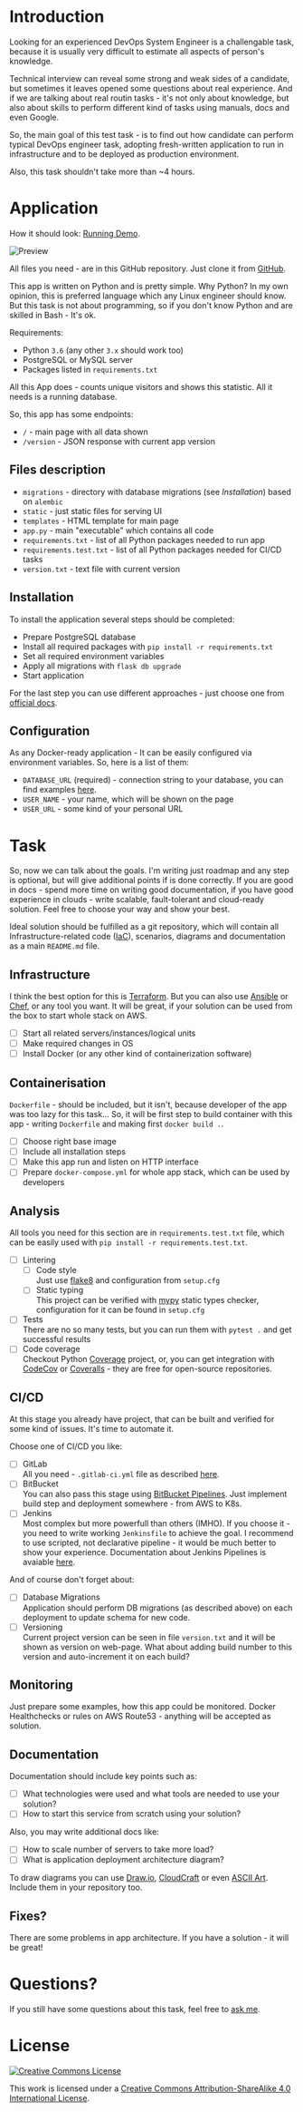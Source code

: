 # Introduction

Looking for an experienced DevOps System Engineer is a challengable task, 
because it is usually very difficult to estimate all aspects of person's knowledge.

Technical interview can reveal some strong and weak sides of a candidate, 
but sometimes it leaves opened some questions about real experience.
And if we are talking about real routin tasks - it's not only about knowledge,
but also about skills to perform different kind of tasks using manuals, docs and even Google.

So, the main goal of this test task - is to find out how candidate can perform typical DevOps engineer task,
adopting fresh-written application to run in infrastructure and to be deployed as production environment.

Also, this task shouldn't take more than ~4 hours.

# Application

How it should look: [Running Demo][demo].

![Preview](static/preview.png)

All files you need - are in this GitHub repository. Just clone it from [GitHub][github-repository].

This app is written on Python and is pretty simple. 
Why Python? In my own opinion, this is preferred language which any Linux engineer should know. 
But this task is not about programming, so if you don't know Python and are skilled in Bash - It's ok.

Requirements:

- Python `3.6` (any other `3.x` should work too)
- PostgreSQL or MySQL server
- Packages listed in `requirements.txt` 

All this App does - counts unique visitors and shows this statistic. All it needs is a running database. 

So, this app has some endpoints:

- `/` - main page with all data shown
- `/version` - JSON response with current app version

## Files description

- `migrations` - directory with database migrations (see _Installation_) based on `alembic`
- `static` - just static files for serving UI
- `templates` - HTML template for main page
- `app.py` - main "executable" which contains all code
- `requirements.txt` - list of all Python packages needed to run app
- `requirements.test.txt` - list of all Python packages needed for CI/CD tasks
- `version.txt` - text file with current version

## Installation

To install the application several steps should be completed:

- Prepare PostgreSQL database
- Install all required packages with `pip install -r requirements.txt`
- Set all required environment variables
- Apply all migrations with `flask db upgrade`
- Start application

For the last step you can use different approaches - just choose one from [official docs][flask-deploy].

## Configuration

As any Docker-ready application - It can be easily configured via environment variables. So, here is a list of them:

- `DATABASE_URL` (required) - connection string to your database, you can find examples [here][flask-sqlalchemy-connstr].
- `USER_NAME` - your name, which will be shown on the page
- `USER_URL` - some kind of your personal URL

# Task

So, now we can talk about the goals. 
I'm writing just roadmap and any step is optional, but will give additional points if is done correctly.
If you are good in docs - spend more time on writing good documentation, 
if you have good experience in clouds - write scalable, fault-tolerant and cloud-ready solution.
Feel free to choose your way and show your best.

Ideal solution should be fulfilled as a git repository, which will contain all Infrastructure-related code ([IaC]), scenarios, diagrams and documentation as a main `README.md` file. 

## Infrastructure

I think the best option for this is [Terraform]. But you can also use [Ansible] or [Chef], or any tool you want. 
It will be great, if your solution can be used from the box to start whole stack on AWS.

- [ ] Start all related servers/instances/logical units
- [ ] Make required changes in OS
- [ ] Install Docker (or any other kind of containerization software)

## Containerisation

`Dockerfile` - should be included, but it isn't, because developer of the app was too lazy for this task... 
So, it will be first step to build container with this app - writing `Dockerfile` and making first `docker build .`.

- [ ] Choose right base image
- [ ] Include all installation steps
- [ ] Make this app run and listen on HTTP interface
- [ ] Prepare `docker-compose.yml` for whole app stack, which can be used by developers

## Analysis 

All tools you need for this section are in `requirements.test.txt` file,
which can be easily used with `pip install -r requirements.test.txt`.

- [ ] Lintering
    - [ ] Code style<br/>
        Just use [flake8] and configuration from `setup.cfg`
    - [ ] Static typing<br/>
        This project can be verified with [mypy] static types checker, configuration for it can be found in `setup.cfg`
- [ ] Tests<br/>
    There are no so many tests, but you can run them with `pytest .` and get successful results
- [ ] Code coverage<br/>
    Checkout Python [Coverage] project, 
    or, you can get integration with [CodeCov] or [Coveralls] - they are free for open-source repositories.   

## CI/CD

At this stage you already have project, that can be built and verified for some kind of issues. 
It's time to automate it.

Choose one of CI/CD you like:

- [ ] GitLab<br/>
    All you need - `.gitlab-ci.yml` file as described [here][gitlab-ci-yml].
- [ ] BitBucket<br/>
    You can also pass this stage using [BitBucket Pipelines][bitbucket-pipelines].
    Just implement build step and deployment somewhere - from AWS to K8s.
- [ ] Jenkins<br/>
    Most complex but more powerfull than others (IMHO). 
    If you choose it - you need to write working `Jenkinsfile` to achieve the goal.
    I recommend to use scripted, not declarative pipeline - it would be much better to show your experience.
    Documentation about Jenkins Pipelines is avaiable [here][jenkins-pipelines].

And of course don't forget about:

- [ ] Database Migrations<br/>
    Application should perform DB migrations (as described above) on each deployment to update schema for new code.
- [ ] Versioning<br/>
    Current project version can be seen in file `version.txt` and it will be shown as version on web-page.
    What about adding build number to this version and auto-increment it on each build?
    
## Monitoring

Just prepare some examples, how this app could be monitored. 
Docker Healthchecks or rules on AWS Route53 - anything will be accepted as solution.

## Documentation

Documentation should include key points such as:

- [ ] What technologies were used and what tools are needed to use your solution?
- [ ] How to start this service from scratch using your solution?

Also, you may write additional docs like:

- [ ] How to scale number of servers to take more load?
- [ ] What is application deployment architecture diagram?

To draw diagrams you can use [Draw.io][drawio], [CloudCraft] or even [ASCII Art][asciiflow]. Include them in your repository too.

## Fixes?

There are some problems in app architecture. If you have a solution - it will be great!

# Questions?

If you still have some questions about this task, feel free to [ask me](https://soar.name/contact/).

# License

[![Creative Commons License](https://i.creativecommons.org/l/by-sa/4.0/88x31.png)][license]

This work is licensed under a [Creative Commons Attribution-ShareAlike 4.0 International License][license].

[github-clone]: git@github.com:soar/devops-test.git
[github-repository]: https://github.com/soar/devops-test

[license]: http://creativecommons.org/licenses/by-sa/4.0/

[demo]: https://soars-devops-test.herokuapp.com

[ansible]: https://www.ansible.com
[aws]: https://aws.amazon.com
[bitbucket-pipelines]: https://confluence.atlassian.com/bitbucket/build-test-and-deploy-with-pipelines-792496469.html
[chef]: https://www.chef.io
[asciiflow]: http://asciiflow.com
[cloudcraft]: https://cloudcraft.co
[codecov]: https://codecov.io
[coverage]: https://coverage.readthedocs.io
[coveralls]: https://coveralls.io
[drawio]: http://draw.io
[flake8]: http://flake8.pycqa.org/en/latest/index.html
[flask]: http://flask.pocoo.org
[flask-deploy]: http://flask.pocoo.org/docs/1.0/deploying/#deployment
[flask-sqlalchemy-connstr]: http://flask-sqlalchemy.pocoo.org/2.3/config/#connection-uri-format
[gitlab-ci-yml]: https://docs.gitlab.com/ee/ci/yaml/
[iac]: https://en.wikipedia.org/wiki/Infrastructure_as_code
[jenkins-pipelines]: https://jenkins.io/doc/book/pipeline/
[mypy]: https://mypy.readthedocs.io/en/stable/index.html
[terraform]: https://www.terraform.io
